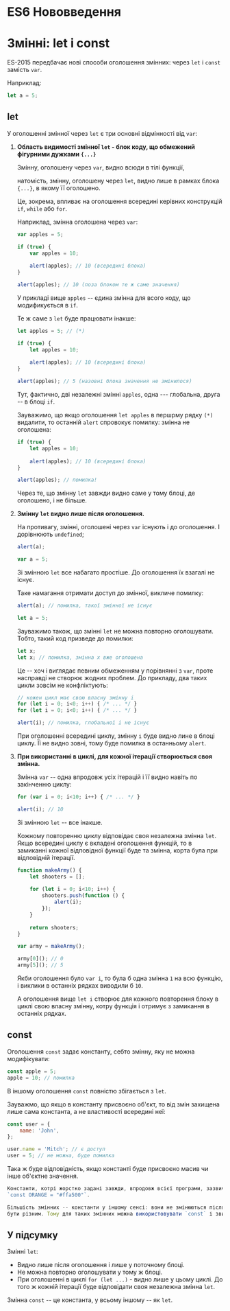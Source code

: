 # ES6 Нововведення

# Змінні: let і const

ES-2015 передбачає нові способи оголошення змінних: через `let` і `const` замість `var`.

Наприклад:
```js
let a = 5;
```

## let ##

У оголошенні змінної через `let` є три основні відмінності від `var`:

1. **Область видимості змінної `let` - блок коду, що обмежений фігурними дужками `{...}`**

    Змінну, оголошену через `var`, видно всюди в тілі функції,
    
    натомість, змінну, оголошену через `let`, видно лише в рамках блока `{...}`, в якому її оголошено.
    
    Це, зокрема, впливає на оголошення всередині керівних конструкцій `if`, `while` або `for`.
    
    Наприклад, змінна оголошена через `var`:
    
    ```js
    var apples = 5;
    
    if (true) {
        var apples = 10;
        
        alert(apples); // 10 (всередині блока)
    }
    
    alert(apples); // 10 (поза блоком те ж саме значення)
    ```
    
    У прикладі вище `apples` -- єдина змінна для всого коду, що модификується в `if`.
    
    Те ж саме з `let` буде працювати інакше:
    
    ```js
    let apples = 5; // (*)
    
    if (true) {
        let apples = 10;
        
        alert(apples); // 10 (всередині блока)
    }
    
    alert(apples); // 5 (назовні блока значення не змінилося)
    ```
    
    Тут, фактично, дві незалежні змінні `apples`, одна --- глобальна, друга -- в блоці `if`.
    
    Зауважимо, що якщо оголошення `let apples` в першрму рядку `(*)` видалити, то останній `alert` спровокує помилку: змінна не оголошена:

    ```js
    if (true) {
        let apples = 10;
        
        alert(apples); // 10 (всередині блока)
    }
    
    alert(apples); // помилка!
    ```
    
    Через те, що змінну `let` завжди видно саме у тому блоці, де оголошено, і не більше.
    
2. **Змінну `let` видно лише після оголошення.**

    На противагу, змінні, оголошені через `var` існують і до оголошення. І дорівнюють `undefined`;
    
    ```js
    alert(a);
    
    var a = 5;
    ```
    
    Зі змінною `let` все набагато простіше. До оголошення їх взагалі не існує.
    
    Таке намагання отримати доступ до змінної, викличе помилку:
    
    ```js
    alert(a); // помилка, такої змінної не існує
    
    let a = 5;
    ```
    
    Зауважимо також, що змінні `let` не можна повторно оголошувати. Тобто, такий код призведе до помилки:
    
    ```js
    let x;
    let x; // помилка, змінна x вже оголошена
    ```
    
    Це -- хоч і виглядає певним обмеженням у порівнянні з `var`, проте насправді не створює жодних проблем. До прикладу, два таких цикли зовсім не конфліктують:
    
    ```js
    // кожен цикл має свою власну змінну i
    for (let i = 0; i<0; i++) { /* ... */ }
    for (let i = 0; i<0; i++) { /* ... */ }
    
    alert(i); // помилка, глобальної i не існує
    ```
    
    При оголошенні всередині циклу, змінну `i` буде видно лине в блоці циклу. Її не видно зовні, тому буде помилка в останньому `alert`.
    
3. **При використанні в циклі, для кожної ітерації створюється своя змінна.**

    Змінна `var` -- одна впродовж усіх ітерацій і її видно навіть по закінченню циклу:
    
    ```js
    for (var i = 0; i<10; i++) { /* ... */ }
    
    alert(i); // 10
    ```
    
    Зі змінною `let` -- все інакше.
    
    Кожному повторенню циклу відповідає своя незалежна змінна `let`. Якщо всередині циклу є вкладені оголошення функцій, то в замиканні
    кожної відповідної функції буде та змінна, корта була при відповідній ітерації.
    
    ```js
    function makeArmy() {
        let shooters = [];
        
        for (let i = 0; i<10; i++) {
            shooters.push(function () {
                alert(i);
            });
        }
        
        return shooters;
    }
    
    var army = makeArmy();
    
    army[0](); // 0
    army[5](); // 5
    ```
    
    Якби оголошення було `var i`, то була б одна змінна `1` на всю функцію, і виклики в останніх рядках виводили б `10`.
    
    А оголошення вище `let i` створює для кожного повторення блоку в циклі свою власну змінну, котру функція і отримує з замикання в останніх рядках.
    
## const

Оголошення `const` задає константу, себто змінну, яку не можна модифікувати:

```js
const apple = 5;
apple = 10; // помилка
```

В іншому оголошення `const` повністю збігається з `let`.

Зауважмо, що якщо в константу присвоєно об'єкт, то від змін захищена лише сама константа, а не властивості всередині неї:

```js
const user = {
    name: 'John',
};

user.name = 'Mitch'; // є доступ
user = 5; // не можна, буде помилка
```

Така ж буде відповідність, якщо константі буде присвоєно масив чи інше об'єктне значення.

```js
Константи, котрі жорстко задані завжди, впродовж всієї програми, зазвичай пишуться у верхньому реєстрі. До прикладу:
`const ORANGE = "#ffa500"`.

Більшість змінних -- константи у іншому сенсі: вони не змінюються після присвоєння. Проте при різних запусках функцій це значення може
бути різним. Тому для таких змінних можна використовувати `const` і звичайні малі літери в імені.
```

## У підсумку

Змінні `let`:

- Видно лише після оголошення і лише у поточному блоці.
- Не можна повторно оголошувати у тому ж блоці.
- При оголошенні в циклі `for (let ...)` - видно лише у цьому циклі. До того ж кожній ітерації буде відповідати своя незалежна змінна `let`.

Змінна `const` -- це константа, у всьому іншому -- як `let`.



